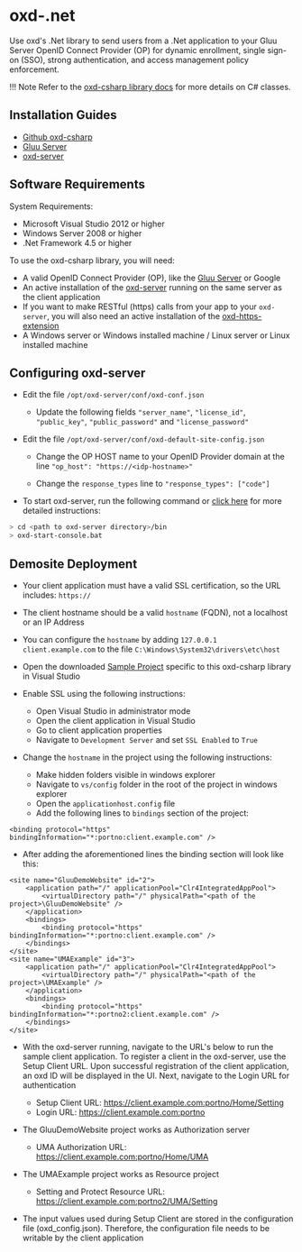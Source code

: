 # oxd-.net

Use oxd's .Net library to send users from a .Net application to your Gluu Server OpenID Connect Provider (OP) for dynamic enrollment, single sign-on (SSO), strong authentication, and access management policy enforcement. 

!!! Note
    Refer to the [oxd-csharp library docs](../../languages/csharp/index.md) for more details on C# classes.


## Installation Guides

- [Github oxd-csharp](https://github.com/GluuFederation/oxd-csharp)
- [Gluu Server](https://gluu.org/docs/ce/3.1.3/installation-guide/install/)
- [oxd-server](../../../install/index.md)


## Software Requirements

System Requirements:

- Microsoft Visual Studio 2012 or higher
- Windows Server 2008 or higher
- .Net Framework 4.5 or higher

To use the oxd-csharp library, you will need:

- A valid OpenID Connect Provider (OP), like the [Gluu Server](https://gluu.org/gluu-server) or Google    
- An active installation of the [oxd-server](../../../install/index.md) running on the same server as the client application
- If you want to make RESTful (https) calls from your app to your `oxd-server`, you will also need an active installation of the [oxd-https-extension](../../../oxd-https/start/index.md)
- A Windows server or Windows installed machine / Linux server or Linux installed machine

## Configuring oxd-server

- Edit the file `/opt/oxd-server/conf/oxd-conf.json` 

    - Update the following fields `"server_name"`, `"license_id"`, `"public_key"`, `"public_password"` and `"license_password"`

- Edit the file `/opt/oxd-server/conf/oxd-default-site-config.json`

    - Change the OP HOST name to your OpenID Provider domain at the line `"op_host": "https://<idp-hostname>"`

    - Change the `response_types` line to `"response_types": ["code"]`

- To start oxd-server, run the following command or [click here](../../../install/index.md) for more detailed instructions:

```bash
> cd <path to oxd-server directory>/bin
> oxd-start-console.bat
```

## Demosite Deployment

- Your client application must have a valid SSL certification, so the URL includes: `https://`    
- The client hostname should be a valid `hostname` (FQDN), not a localhost or an IP Address 
- You can configure the `hostname` by adding `127.0.0.1  client.example.com` to the file  `C:\Windows\System32\drivers\etc\host`
- Open the downloaded [Sample Project](https://github.com/GluuFederation/oxd-csharp/archive/3.1.2.zip) specific to this oxd-csharp library in Visual Studio


- Enable SSL using the following instructions:

    - Open Visual Studio in administrator mode
    - Open the client application in Visual Studio
    - Go to client application properties
    - Navigate to `Development Server` and set `SSL Enabled` to `True`

- Change the `hostname` in the project using the following instructions:

     - Make hidden folders visible in windows explorer
     - Navigate to `vs/config` folder in the root of the project in windows explorer
     - Open the `applicationhost.config` file
     - Add the following lines to `bindings` section of the project:
     

```code
<binding protocol="https" bindingInformation="*:portno:client.example.com" />
```

- After adding the aforementioned lines the binding section will look like this:
     
```code
<site name="GluuDemoWebsite" id="2">
    <application path="/" applicationPool="Clr4IntegratedAppPool">
        <virtualDirectory path="/" physicalPath="<path of the project>\GluuDemoWebsite" />
    </application>
    <bindings>
        <binding protocol="https" bindingInformation="*:portno:client.example.com" />
    </bindings>
</site>
<site name="UMAExample" id="3">
    <application path="/" applicationPool="Clr4IntegratedAppPool">
        <virtualDirectory path="/" physicalPath="<path of the project>\UMAExample" />
    </application>
    <bindings>
        <binding protocol="https" bindingInformation="*:portno2:client.example.com" />
    </bindings>
</site>
```
      
- With the oxd-server running, navigate to the URL's below to run the sample client application. To register a client in the oxd-server, use the Setup Client URL. Upon successful registration of the client application, an oxd ID will be displayed in the UI. Next, navigate to the Login URL for authentication

    - Setup Client URL: https://client.example.com:portno/Home/Setting
    - Login URL: https://client.example.com:portno
    
- The GluuDemoWebsite project works as Authorization server
    - UMA Authorization URL: https://client.example.com:portno/Home/UMA
    
- The UMAExample project works as Resource project
	- Setting and Protect Resource URL: https://client.example.com:portno2/UMA/Setting
	
- The input values used during Setup Client are stored in the configuration file (oxd_config.json). Therefore, the configuration file needs to be writable by the client application
